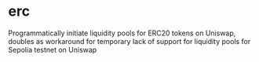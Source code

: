 # erc
Programmatically initiate liquidity pools for ERC20 tokens on Uniswap, doubles as workaround for temporary lack of support for liquidity pools for Sepolia testnet on Uniswap
